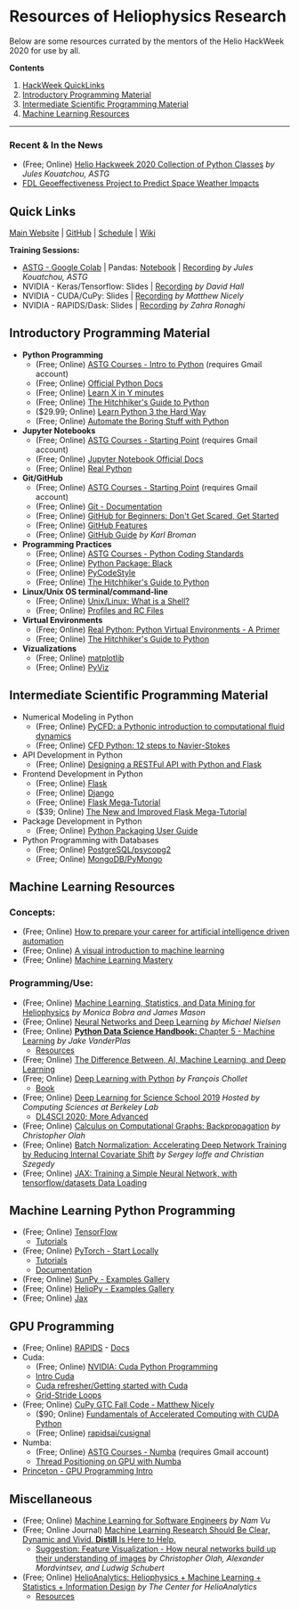 # Resources of Heliophysics Research

Below are some resources currated by the mentors of the Helio HackWeek 2020 for use by all.

__Contents__

1. [HackWeek QuickLinks](#quick-links)
1. [Introductory Programming Material](#introductory-programming-material)
2. [Intermediate Scientific Programming Material](intermediate-scientific-programming-material)
3. [Machine Learning Resources](#machine-learning-resources)

---

### Recent & In the News

- (Free; Online) [Helio Hackweek 2020 Collection of Python Classes](https://astg606.github.io/py_courses/helio_hw2020/) _by Jules Kouatchou, ASTG_
- [FDL Geoeffectiveness Project to Predict Space Weather Impacts](https://blogs.nvidia.com/blog/2020/08/04/nasa-geoeffectiveness/)

## Quick Links

[Main Website](https://heliohackweek.github.io/) | [GitHub](https://github.com/heliohackweek) | [Schedule](https://drive.google.com/file/d/1cpIljnvDdZhBQ6tWTHWB2vh0hDJNXX7p/view?usp=sharing) | [Wiki](https://heliohackweek.github.io/wiki/index.html)

__Training Sessions:__
- [ASTG - Google Colab](https://astg606.github.io/py_courses/helio_hw2020/) | Pandas: [Notebook](https://colab.research.google.com/github/astg606/py_materials/blob/master/pandas/introduction_pandas.ipynb) | [Recording](https://drive.google.com/file/d/1DeHrm_RJYHFDnFRmDKa-a_2OjPodE1gy/view?usp=sharing) _by Jules Kouatchou, ASTG_
- NVIDIA - Keras/Tensorflow: Slides | [Recording](https://drive.google.com/file/d/18OgJZUcCiACun0uRN2CfoA8vANKXaTG6/view?usp=sharing) _by David Hall_
- NVIDIA - CUDA/CuPy: Slides | [Recording](https://drive.google.com/file/d/1KVqin43pJVeaPt-aRPruL6he5OvVAoQ3/view?usp=sharing) _by Matthew Nicely_
- NVIDIA - RAPIDS/Dask: Slides | [Recording](https://drive.google.com/file/d/12Jer4wtM82MBtag7MDhJKOKaQxRoQoVo/view?usp=sharing) _by Zahra Ronaghi_

## Introductory Programming Material

- __Python Programming__
  - (Free; Online) [ASTG Courses - Intro to Python](https://github.com/astg606/py_courses/tree/master/helio_hw2020#introduction-to-python) (requires Gmail account)
  - (Free; Online) [Official Python Docs](https://docs.python.org/)
  - (Free; Online) [Learn X in Y minutes](https://learnxinyminutes.com/docs/python/)
  - (Free; Online) [The Hitchhiker's Guide to Python](https://docs.python-guide.org/)
  - ($29.99; Online) [Learn Python 3 the Hard Way](https://learncodethehardway.org/python/)
  - (Free; Online) [Automate the Boring Stuff with Python](https://automatetheboringstuff.com/)
- __Jupyter Notebooks__
  - (Free; Online) [ASTG Courses - Starting Point](https://github.com/astg606/py_courses/tree/master/helio_hw2020#starting-point) (requires Gmail account)
  - (Free; Online) [Jupyter Notebook Official Docs](https://jupyter-notebook.readthedocs.io/en/stable/notebook.html)
  - (Free; Online) [Real Python](https://realpython.com/jupyter-notebook-introduction/)
- __Git/GitHub__
  - (Free; Online) [ASTG Courses - Starting Point](https://github.com/astg606/py_courses/tree/master/helio_hw2020#starting-point) (requires Gmail account)
  - (Free; Online) [Git - Documentation](https://git-scm.com/doc)
  - (Free; Online) [GitHub for Beginners: Don't Get Scared, Get Started](https://readwrite.com/2013/09/30/understanding-github-a-journey-for-beginners-part-1/)
  - (Free; Online) [GitHub Features](https://github.com/features)
  - (Free; Online) [GitHub Guide](https://kbroman.org/github_tutorial/) _by Karl Broman_
- __Programming Practices__
  - (Free; Online) [ASTG Courses - Python Coding Standards](https://colab.research.google.com/github/astg606/py_materials/blob/master/coding_standards/introduction_coding_standards.ipynb)
  - (Free; Online) [Python Package: Black](https://black.readthedocs.io/en/stable/)
  - (Free; Online) [PyCodeStyle](https://pycodestyle.pycqa.org/en/latest/intro.html)
  - (Free; Online) [The Hitchhiker's Guide to Python](https://docs.python-guide.org/writing/style/)
- __Linux/Unix OS terminal/command-line__
  - (Free; Online) [Unix/Linux: What is a Shell?](https://www.thegeekdiary.com/unix-linux-what-is-a-shell-what-are-different-shells/)
  - (Free; Online) [Profiles and RC Files](https://www.linuxjournal.com/content/profiles-and-rc-files)
- __Virtual Environments__
  - (Free; Online) [Real Python: Python Virtual Environments - A Primer](https://realpython.com/python-virtual-environments-a-primer/)
  - (Free; Online) [The Hitchhiker's Guide to Python](https://docs.python-guide.org/dev/virtualenvs/)
- __Vizualizations__
  - (Free; Online) [matplotlib](https://matplotlib.org/)
  - (Free; Online) [PyViz](https://pyviz.org/)

## Intermediate Scientific Programming Material

- Numerical Modeling in Python
  - (Free; Online) [PyCFD: a Pythonic introduction to computational fluid dynamics](http://ohllab.org/CFD_course/index.html)
  - (Free; Online) [CFD Python: 12 steps to Navier-Stokes](https://lorenabarba.com/blog/cfd-python-12-steps-to-navier-stokes/)
- API Development in Python
  - (Free; Online) [Designing a RESTFul API with Python and Flask](https://blog.miguelgrinberg.com/post/designing-a-restful-api-with-python-and-flask)
- Frontend Development in Python
  - (Free; Online) [Flask](https://palletsprojects.com/p/flask/)
  - (Free; Online) [Django](https://www.djangoproject.com/start/)
  - (Free; Online) [Flask Mega-Tutorial](https://blog.miguelgrinberg.com/post/the-flask-mega-tutorial-part-i-hello-world)
  - ($39; Online) [The New and Improved Flask Mega-Tutorial](https://courses.miguelgrinberg.com/p/flask-mega-tutorial)
- Package Development in Python
  - (Free; Online) [Python Packaging User Guide](https://packaging.python.org/)
- Python Programming with Databases
  - (Free; Online) [PostgreSQL/psycopg2](https://www.psycopg.org/docs/usage.html)
  - (Free; Online) [MongoDB/PyMongo](https://pymongo.readthedocs.io/en/stable/tutorial.html)

## Machine Learning Resources

### Concepts:
- (Free; Online) [How to prepare your career for artificial intelligence driven automation](https://machinelearnings.co/how-to-prepare-your-career-for-artificial-intelligence-driven-automation-1bb153759b3b)
- (Free; Online) [A visual introduction to machine learning](http://www.r2d3.us/visual-intro-to-machine-learning-part-1/)
- (Free; Online) [Machine Learning Mastery](https://machinelearningmastery.com/start-here/)

### Programming/Use:
- (Free; Online) [Machine Learning, Statistics, and Data Mining for Heliophysics](https://helioml.org/title) _by Monica Bobra and James Mason_
- (Free; Online) [Neural Networks and Deep Learning](http://neuralnetworksanddeeplearning.com) _by Michael Nielsen_
- (Free; Online) [__Python Data Science Handbook:__ Chapter 5 - Machine Learning](https://jakevdp.github.io/PythonDataScienceHandbook/05.00-machine-learning.html) _by Jake VanderPlas_
  - [Resources](https://jakevdp.github.io/PythonDataScienceHandbook/05.15-learning-more.html)
- (Free; Online) [The Difference Between, AI, Machine Learning, and Deep Learning](https://blogs.nvidia.com/blog/2016/07/29/whats-difference-artificial-intelligence-machine-learning-deep-learning-ai/)
- (Free; Online) [Deep Learning with Python](https://livebook.manning.com/book/deep-learning-with-python/chapter-1/) _by François Chollet_
  - [Book](https://www.manning.com/books/deep-learning-with-python)
- (Free; Online) [Deep Learning for Science School 2019](https://www.youtube.com/playlist?list=PL20S5EeApOSvfvEyhCPOUzU7zkBcR5-eL) _Hosted by Computing Sciences at Berkeley Lab_
  - [DL4SCI 2020; More Advanced](https://www.youtube.com/playlist?list=PL20S5EeApOSuFC7PhHtCWtCsqpNKXM64Q)
- (Free; Online) [Calculus on Computational Graphs: Backpropagation](http://colah.github.io/posts/2015-08-Backprop/) _by Christopher Olah_
- (Free; Online) [Batch Normalization: Accelerating Deep Network Training by Reducing Internal Covariate Shift](https://arxiv.org/pdf/1502.03167.pdf) _by Sergey Ioffe and Christian Szegedy_
- (Free; Online) [JAX: Training a Simple Neural Network, with tensorflow/datasets Data Loading](https://colab.research.google.com/github/google/jax/blob/master/docs/notebooks/neural_network_with_tfds_data.ipynb)

## Machine Learning Python Programming

- (Free; Online) [TensorFlow](https://www.tensorflow.org/)
  - [Tutorials](https://www.tensorflow.org/tutorials)
- (Free; Online) [PyTorch - Start Locally](https://pytorch.org/get-started/locally/)
  - [Tutorials](https://pytorch.org/tutorials/)
  - [Documentation](https://pytorch.org/docs/stable/index.html)
- (Free; Online) [SunPy - Examples Gallery](https://docs.sunpy.org/en/stable/generated/gallery/index.html)
- (Free; Online) [HelioPy - Examples Gallery](https://docs.heliopy.org/en/latest/auto_examples/index.html)
- (Free; Online) [Jax](https://github.com/jakevdp/jax)

## GPU Programming

- (Free; Online) [RAPIDS](https://rapids.ai/start.html) - [Docs](https://docs.rapids.ai/)
- Cuda:
  - (Free; Online) [NVIDIA: Cuda Python Programming](https://developer.nvidia.com/how-to-cuda-python)
  - [Intro Cuda](https://developer.nvidia.com/blog/even-easier-introduction-cuda/)
  - [Cuda refresher/Getting started with Cuda](https://developer.nvidia.com/blog/cuda-refresher-getting-started-with-cuda/)
  - [Grid-Stride Loops](http://alexminnaar.com/2019/08/02/grid-stride-loops.html)
- (Free; Online) [CuPy GTC Fall Code - Matthew Nicely](https://github.com/mnicely/gtc_fall)
  - ($90; Online) [Fundamentals of Accelerated Computing with CUDA Python](https://courses.nvidia.com/courses/course-v1:DLI+C-AC-02+V1/about)
  - (Free; Online) [rapidsai/cusignal](https://github.com/rapidsai/cusignal)
- Numba:
  - (Free; Online) [ASTG Courses - Numba](https://astg606.github.io/py_courses/helio_hw2020/) (requires Gmail account)
  - [Thread Positioning on GPU with Numba](https://numba.pydata.org/numba-doc/latest/cuda/kernels.html)
- [Princeton - GPU Programming Intro](https://github.com/PrincetonUniversity/gpu_programming_intro)

## Miscellaneous

- (Free; Online) [Machine Learning for Software Engineers](https://github.com/ZuzooVn/machine-learning-for-software-engineers) _by Nam Vu_
- (Free; Online Journal) [Machine Learning Research Should Be Clear, Dynamic and Vivid. __Distill__ Is Here to Help.](https://distill.pub/)
  - [Suggestion: Feature Visualization - How neural networks build up their understanding of images](https://distill.pub/2017/feature-visualization/) _by Christopher Olah, Alexander Mordvintsev, and Ludwig Schubert_
- (Free; Online) [HelioAnalytics: Heliophysics + Machine Learning + Statistics + Information Design](https://sites.google.com/view/helioanalytics/home) _by The Center for HelioAnalytics_
  - [Resources](https://sites.google.com/view/helioanalytics/resources)
